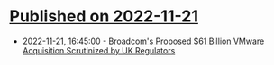 # [Published on 2022-11-21](index.md)

* [2022-11-21, 16:45:00](https://news.slashdot.org/story/22/11/21/1639259/broadcoms-proposed-61-billion-vmware-acquisition-scrutinized-by-uk-regulators?utm_source=rss1.0mainlinkanon&utm_medium=feed) - [Broadcom's Proposed $61 Billion VMware Acquisition Scrutinized by UK Regulators](https://news.slashdot.org/story/22/11/21/1639259/broadcoms-proposed-61-billion-vmware-acquisition-scrutinized-by-uk-regulators?utm_source=rss1.0mainlinkanon&utm_medium=feed)

